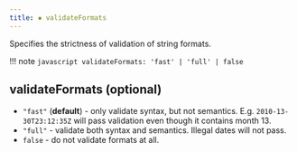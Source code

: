 ```yaml
---
title: ▪️ validateFormats
---
```


Specifies the strictness of validation of string formats.

!!! note
    ```javascript
    validateFormats: 'fast' | 'full' | false
    ```

## validateFormats (optional)

- `"fast"` (**default**) - only validate syntax, but not semantics. E.g. `2010-13-30T23:12:35Z` will pass validation even though it contains month 13.
- `"full"` - validate both syntax and semantics. Illegal dates will not pass.
- `false` - do not validate formats at all.

